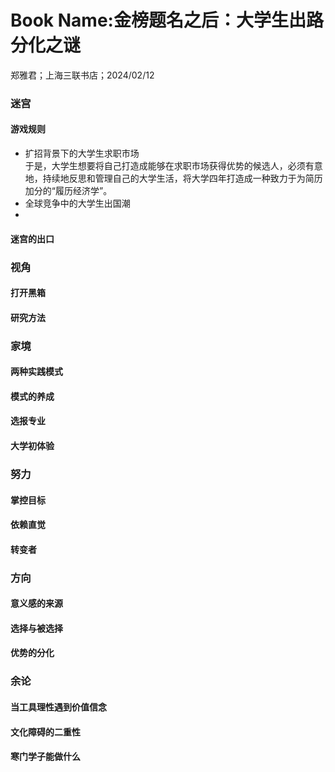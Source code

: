 # Book Name:金榜题名之后：大学生出路分化之谜
郑雅君；上海三联书店；2024/02/12

### 迷宫
#### 游戏规则
* 扩招背景下的大学生求职市场   
  于是，大学生想要将自己打造成能够在求职市场获得优势的候选人，必须有意地，持续地反思和管理自己的大学生活，将大学四年打造成一种致力于为简历加分的“履历经济学”。 
* 全球竞争中的大学生出国潮
* 
#### 迷宫的出口
### 视角
#### 打开黑箱
#### 研究方法
### 家境
#### 两种实践模式
#### 模式的养成
#### 选报专业
#### 大学初体验
### 努力
#### 掌控目标
#### 依赖直觉
#### 转变者
### 方向
#### 意义感的来源
#### 选择与被选择
#### 优势的分化
### 余论
#### 当工具理性遇到价值信念
#### 文化障碍的二重性
#### 寒门学子能做什么
